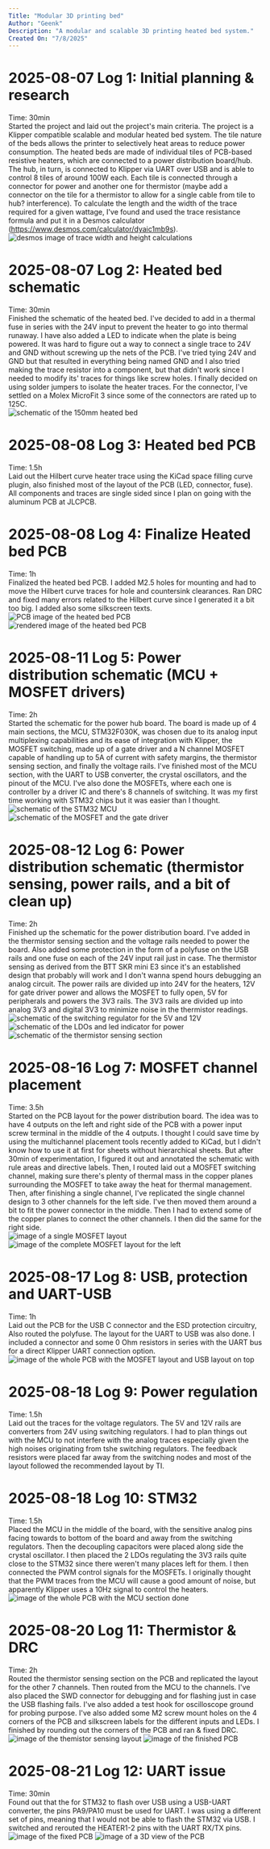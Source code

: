 ```yaml
---
Title: "Modular 3D printing bed"
Author: "Geenk"
Description: "A modular and scalable 3D printing heated bed system."
Created On: "7/8/2025"
---
```


# 2025-08-07 Log 1: Initial planning & research
Time: 30min  
Started the project and laid out the project's main criteria. The project is a Klipper compatible scalable and modular heated bed system. The tile nature of the beds allows the printer to selectively heat areas to reduce power consumption. The heated beds are made of individual tiles of PCB-based resistive heaters, which are connected to a power distribution board/hub. The hub, in turn, is connected to Klipper via UART over USB and is able to control 8 tiles of around 100W each. Each tile is connected through a connector for power and another one for thermistor (maybe add a connector on the tile for a thermistor to allow for a single cable from tile to hub? interference). To calculate the length and the width of the trace required for a given wattage, I've found and used the trace resistance formula and put it in a Desmos calculator (https://www.desmos.com/calculator/dyaic1mb9s).   
![desmos image of trace width and height calculations](https://github.com/Haxintosh/tiled-pcb-heater/blob/db1faf27f93f53c38962efba4f0ba4f78a835df6/pics/desmos.png)

# 2025-08-07 Log 2: Heated bed schematic
Time: 30min  
Finished the schematic of the heated bed. I've decided to add in a thermal fuse in series with the 24V input to prevent the heater to go into thermal runaway. I have also added a LED to indicate when the plate is being powered. It was hard to figure out a way to connect a single trace to 24V and GND without screwing up the nets  of the PCB. I've tried tying 24V and GND but that resulted in everything being named GND and I also tried making the trace resistor into a component, but that didn't work since I needed to modify its' traces for things like screw holes. I finally decided on using solder jumpers to isolate the heater traces. For the connector, I've settled on a Molex MicroFit 3 since some of the connectors are rated up to 125C.   
![schematic of the 150mm heated bed](https://github.com/Haxintosh/tiled-pcb-heater/blob/98d143a2d95fdf668801079218101a170dff6366/pics/150mm_heater_schem.png)  

# 2025-08-08 Log 3: Heated bed PCB
Time: 1.5h  
Laid out the Hilbert curve heater trace using the KiCad space filling curve plugin, also finished most of the layout of the PCB (LED, connector, fuse). All components and traces are single sided since I plan on going with the aluminum PCB at JLCPCB.  

# 2025-08-08 Log 4: Finalize Heated bed PCB
Time: 1h  
Finalized the heated bed PCB. I added M2.5 holes for mounting and had to move the Hilbert curve traces for hole and countersink clearances. Ran DRC and fixed many errors related to the Hilbert curve since I generated it a bit too big. I added also some silkscreen texts.  
![PCB image of the heated bed PCB](https://github.com/Haxintosh/tiled-pcb-heater/blob/98d143a2d95fdf668801079218101a170dff6366/pics/150mm_heater_pcb.png)
![rendered image of the heated bed PCB](https://github.com/Haxintosh/tiled-pcb-heater/blob/main/pics/150mm_heater.png)  
# 2025-08-11 Log 5: Power distribution schematic (MCU + MOSFET drivers)
Time: 2h  
Started the schematic for the power hub board. The board is made up of 4 main sections, the MCU, STM32F030K, was chosen due to its analog input multiplexing capabilities and its ease of integration with Klipper, the MOSFET switching, made up of a gate driver and a N channel MOSFET capable of handling up to 5A of current with safety margins, the thermistor sensing section, and finally the voltage rails. I've finished most of the MCU section, with the UART to USB converter, the crystal oscillators, and the pinout of the MCU. I've also done the MOSFETs, where each one is controller by a driver IC and there's 8 channels of switching. It was my first time working with STM32 chips but it was easier than I thought.  
![schematic of the STM32 MCU](https://github.com/Haxintosh/tiled-pcb-heater/blob/98d143a2d95fdf668801079218101a170dff6366/pics/mcu_schem.png)
![schematic of the MOSFET and the gate driver](https://github.com/Haxintosh/tiled-pcb-heater/blob/98d143a2d95fdf668801079218101a170dff6366/pics/mosfet_schem.png)  

# 2025-08-12 Log 6: Power distribution schematic (thermistor sensing, power rails, and a bit of clean up)
Time: 2h  
Finished up the schematic for the power distribution board. I've added in the thermistor sensing section and the voltage rails needed to power the board. Also added some protection in the form of a polyfuse on the USB rails and one fuse on each of the 24V input rail just in case. The thermistor sensing as derived from the BTT SKR mini E3 since it's an established design that  probably will work and I don't wanna spend hours debugging an analog circuit. The power rails are divided up into 24V for the heaters, 12V for gate driver power and allows the MOSFET to fully open, 5V for peripherals and powers the 3V3 rails. The 3V3 rails are divided up into analog 3V3 and digital 3V3 to minimize noise in the thermistor readings.   
![schematic of the switching regulator for the 5V and 12V](https://github.com/Haxintosh/tiled-pcb-heater/blob/98d143a2d95fdf668801079218101a170dff6366/pics/sw_schem.png)
![schematic of the LDOs and led indicator for power](https://github.com/Haxintosh/tiled-pcb-heater/blob/main/pics/ldo_schem.png)
![schematic of the thermistor sensing section](https://github.com/Haxintosh/tiled-pcb-heater/blob/98d143a2d95fdf668801079218101a170dff6366/pics/therm_schem.png)  

# 2025-08-16 Log 7: MOSFET channel placement  
Time: 3.5h  
Started on the PCB layout for the power distribution board. The idea was to have 4 outputs on the left and right side of the PCB with a power input screw terminal in the middle of the 4 outputs. I thought I could save time by using the multichannel placement tools recently added to KiCad, but I didn't know how to use it at first for sheets without hierarchical sheets. But after 30min of experimentation, I figured it out and annotated the schematic with rule areas and directive labels. Then, I routed laid out a MOSFET switching channel, making sure there's plenty of thermal mass in the copper planes surrounding the MOSFET to take away the heat for thermal management. Then, after finishing a single channel, I've replicated the single channel design to 3 other channels for the left side. I've then moved them around a bit to fit the power connector in the middle. Then I had to extend some of the copper planes to connect the other channels. I then did the same for the right side.   
![image of a single MOSFET layout](https://github.com/Haxintosh/tiled-pcb-heater/blob/98d143a2d95fdf668801079218101a170dff6366/pics/mosfet.png)
![image of the complete MOSFET layout for the left](https://github.com/Haxintosh/tiled-pcb-heater/blob/98d143a2d95fdf668801079218101a170dff6366/pics/mosfet_col.png)


# 2025-08-17 Log 8: USB, protection and UART-USB
Time: 1h  
Laid out the PCB for the USB C connector and the ESD protection circuitry, Also routed the polyfuse. The layout for the UART to USB was also done. I included a connector and some 0 Ohm resistors in series with the UART bus for a direct Klipper UART connection option.  
![image of the whole PCB with the MOSFET layout and USB layout on top](https://github.com/Haxintosh/tiled-pcb-heater/blob/98d143a2d95fdf668801079218101a170dff6366/pics/mosfet_usb.png)  

# 2025-08-18 Log 9: Power regulation
Time: 1.5h  
Laid out the traces for the voltage regulators. The 5V and 12V rails are converters from 24V using switching regulators. I had to plan things out with the MCU to not interfere with the analog traces especially given the high noises originating from tshe switching regulators. The feedback resistors were placed far away from the switching nodes and most of the layout followed the recommended layout by TI.   

# 2025-08-18 Log 10: STM32
Time: 1.5h  
Placed the MCU in the middle of the board, with the sensitive analog pins facing towards to bottom of the board and away from the switching regulators. Then the decoupling capacitors were placed along side the crystal oscillator. I then placed the 2 LDOs regulating the 3V3 rails quite close to the STM32 since there weren't many places left for them. I then connected the PWM control signals for the MOSFETs. I originally thought that the PWM traces from the MCU will cause a good amount of noise, but apparently Klipper uses a 10Hz signal to control   the heaters. 
![image of the whole PCB with the MCU section done](https://github.com/Haxintosh/tiled-pcb-heater/blob/98d143a2d95fdf668801079218101a170dff6366/pics/mcu_pcb.png)

# 2025-08-20 Log 11: Thermistor & DRC
Time: 2h   
Routed the thermistor sensing section on the PCB and replicated the layout for the other 7 channels. Then routed from the MCU to the channels. I've also placed the SWD connector for debugging and for flashing just in case the USB flashing fails. I've also added a test hook for oscilloscope ground for probing purpose. I've also added some M2 screw mount holes on the 4 corners of the PCB and silkscreen labels for the different inputs and LEDs. I finished by rounding out the corners of the PCB and ran & fixed DRC.  
![image of the themistor sensing layout](https://github.com/Haxintosh/tiled-pcb-heater/blob/98d143a2d95fdf668801079218101a170dff6366/pics/therm_pcb.png)
![image of the finished PCB](https://github.com/Haxintosh/tiled-pcb-heater/blob/cabced6e9d95e027c0f9c7038fd8d20f2d08e795/pics/pcb_view.png)

# 2025-08-21 Log 12: UART issue
Time: 30min  
Found out that the for STM32 to flash over USB using a USB-UART converter, the pins PA9/PA10 must be used for UART. I was using a different set of pins, meaning that I would not be able to flash the STM32 via USB. I switched and rerouted the HEATER1-2 pins with the UART RX/TX pins.   
![image of the fixed PCB](https://github.com/Haxintosh/tiled-pcb-heater/blob/cabced6e9d95e027c0f9c7038fd8d20f2d08e795/pics/FIXED_view.png)
![image of a 3D view of the PCB](https://github.com/Haxintosh/tiled-pcb-heater/blob/cabced6e9d95e027c0f9c7038fd8d20f2d08e795/pics/FIXED_3d.png)
